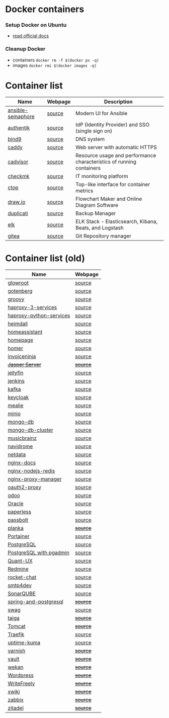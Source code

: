 # Docker containers

### Setup Docker on Ubuntu
- [read official docs](https://docs.docker.com/engine/install/ubuntu/) 

### Cleanup Docker
- containers `docker rm -f $(docker ps -q)`
- images `docker rmi $(docker images -q)`

# Container list

| Name  | Webpage | Description | 
| ------------- | ------------- | ------------- |
| [ansible-semaphore](ansiblesemaphore/docker-compose.yml)  | [source](https://www.ansible-semaphore.com/)  | Modern UI for Ansible |
| [authentik](authentik/docker-compose.yml)  | [source](https://wiki.opensourceisawesome.com/books/authentik/page/install-and-setup-authentik)  | IdP (Identity Provider) and SSO (single sign on) |
| [bind9](bind9/docker-compose.yml)  | [source](https://www.isc.org/bind/)  | DNS system |
| [caddy](caddy/README.md)  | [source](https://caddyserver.com/docs/quick-starts/reverse-proxy)  |  Web server with automatic HTTPS |
| [cadvisor](cadvisor/docker-compose.yaml)  | [source](https://github.com/google/cadvisor)  | Resource usage and performance characteristics of running containers |
| [checkmk](checkmk/README.md)  | [source](https://checkmk.com/) | IT monitoring platform |
| [ctop](ctop/README.md)  | [source](https://github.com/bcicen/ctop)  | Top-like interface for container metrics |
| [draw.io](draw-io/README.md)  | [source](https://hub.docker.com/r/jgraph/drawio)  | Flowchart Maker and Online Diagram Software |
| [duplicati](duplicati/docker-compose.yml)  | [source](https://shownotes.opensourceisawesome.com/duplicati/)  | Backup Manager |
| [elk](elk/README.md)  | [source](https://www.elastic.co/elastic-stack)  | ELK Stack - Elasticsearch, Kibana, Beats, and Logstash |
| [gitea](gitea/README.md)  | [source](https://docs.gitea.io/en-us/install-with-docker/)  | Git Repository manager |


# Container list (old)

| Name  | Webpage |
| ------------- | ------------- |
| [glowroot](glowroot/README.md)  | [source](https://github.com/glowroot/glowroot/wiki)  |
| [gotenberg](gotenberg/README.md)  | [source](https://gotenberg.dev/docs/configuration)  |
| [groovy](groovy/README.md)  | [source](https://hub.docker.com/_/groovy/)  |
| [haproxy-3-services](haproxy/3-services/docker-compose.yml)  | [source](https://www.haproxy.org/)  |
| [haproxy-python-services](haproxy/python-services/docker-compose.yml)  | [source](https://www.haproxy.org/)  |
| [heimdall](heimdall/docker-compose.yaml)  | [source](https://github.com/linuxserver/Heimdall)  |
| [homeassistant](homeassistant/docker-compose.yaml)  | [source](https://www.home-assistant.io/)  |
| [homepage](homepage/docker-compose.yml)  | [source](https://github.com/gethomepage/homepage)  |
| [homer](homer/docker-compose.yaml)  | [source](https://hub.docker.com/r/b4bz/homer)  |
| [invoiceninja](invoiceninja/README.md)  | [source](https://invoiceninja.com/)  |
| ~~[Jasper Server](jasper-server/README.md)~~  | ~~[source](https://hub.docker.com/r/bitnami/jasperreports/)~~  |
| [jellyfin](jellyfin/README.md)  | [source](https://jellyfin.org/)  |
| [jenkins](jenkins/README.md)  | [source](https://www.jenkins.io/)  |
| [kafka](kafka/docker-compose-simple.yml)  | [source](https://kafka.apache.org/)  |
| [keycloak](keycloak/README.md)  | [source](https://www.keycloak.org/)  |
| [mealie](mealie/docker-compose.yml)  | [source](https://nightly.mealie.io/)  |
| [minio](minio/docker-compose.yml)  | [source](https://min.io/)  |
| [mongo-db](mongo/README.md)  | [source](https://www.mongodb.com/)  |
| [mongo-db-cluster](mongo-cluster/docker-compose.yml)  | [source](https://www.mongodb.com/)  |
| [musicbrainz](musicbrainz/docker-compose.yml)  | [source](https://musicbrainz.org/)  |
| [navidrome](navidrome/docker-compose.yml)  | [source](https://shownotes.opensourceisawesome.com/navidrome-music-streaming/)  |
| [netdata](netdata/README.md)  | [source](https://www.netdata.cloud/)  |
| [nginx-docs](nginx/README.md)  | [source](https://www.nginx.com/)  |
| [nginx-nodejs-redis](nginx-nodejs-redis/compose.yaml)  | [source](https://www.nginx.com/)  |
| [nginx-proxy-manager](nginx-proxy-manager/README.md)  | [source](https://www.nginx.com/)  |
| [oauth2-proxy](oauth2-proxy/docker-compose.yml)  | [source](https://github.com/oauth2-proxy/oauth2-proxy)  |
| [odoo](odoo/README.md)  | [source](https://hub.docker.com/_/odoo)  |
| [Oracle](oracle-versions/README.md)  | [source](https://github.com/diemobiliar/minimized-oraclexe-image)  |
| [paperless](paperless/docker-compose.yml)  | [source](https://docs.paperless-ngx.com/)  |
| [passbolt](passbolt/README.md)  | [source](https://www.passbolt.com/)  |
| [planka](planka/README.md)  | ~~[source](#)~~  |
| [Portainer](portainer/README.md)  | [source](https://docs.portainer.io/start/install/server/docker/linux)  |
| [PostgreSQL](postgresql/README.md)  | [source](https://hub.docker.com/_/postgres)  |
| [PostgreSQL with pgadmin](postgresql-pgadmin/README.md)  | [source](https://www.pgadmin.org/docs/pgadmin4/latest/container_deployment.html)  |
| [Quant-UX](quant-ux/README.md)  | [source](https://github.com/bmcgonag/quant-ux-docker/)  |
| [Redmine](redmine/README.md)  | [source](https://hub.docker.com/_/redmine)  |
| [rocket-chat](rocket-chat/README.md)  | [source](https://docs.rocket.chat/quick-start/deploying-rocket.chat/rapid-deployment-methods/docker-and-docker-compose)  |
| [smtp4dev](smtp4dev/README.md)  | [source](https://github.com/rnwood/smtp4dev/blob/master/docker-compose.yml)  |
| [SonarQUBE](sonar-qube/README.md)  | [source](https://www.sonarsource.com/products/sonarqube/)  |
| [spring-and-postgresql](spring-postgresql/README.md)  | ~~[source](#)~~  |
| [swag](swag/docker-compose.yaml)  | [source](https://docs.linuxserver.io/general/swag#swag)  |
| [taiga](taiga/README.md)  | ~~[source](#)~~  |
| [Tomcat](tomcat/README.md)  | ~~[source](#)~~  |
| [Traefik](traefik/README.md)  | [source](https://traefik.io/traefik/)  |
| [uptime-kuma](uptime-kuma/README.md)  | [source](https://github.com/louislam/uptime-kuma)  |
| [varnish](varnish/docker-compose.yml)  | ~~[source](#)~~  |
| [vault](vault/README.md)  | ~~[source](#)~~  |
| [wekan](wekan/README.md)  | ~~[source](#)~~  |
| [Wordpress](wordpress/README.md)  | ~~[source](#)~~  |
| [WriteFreely](write-freely/README.md) | ~~[source](#)~~  |
| [xwiki](xwiki/README.md) | ~~[source](#)~~  |
| [zabbix](zabbix/README.md) | ~~[source](#)~~  |
| [zitadel](zitadel/README.md) | ~~[source](#)~~  |

